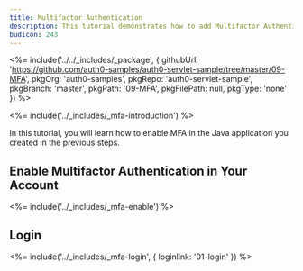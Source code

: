 ```yaml
---
title: Multifactor Authentication
description: This tutorial demonstrates how to add Multifactor Authentication to your Java web app with Auth0
budicon: 243
---
```


<%= include('../../_includes/_package', {
githubUrl: 'https://github.com/auth0-samples/auth0-servlet-sample/tree/master/09-MFA',
pkgOrg: 'auth0-samples',
pkgRepo: 'auth0-servlet-sample',
pkgBranch: 'master',
pkgPath: '09-MFA',
pkgFilePath: null,
pkgType: 'none'
}) %>

<%= include('../_includes/_mfa-introduction') %>

In this tutorial, you will learn how to enable MFA in the Java application you created in the previous steps.

## Enable Multifactor Authentication in Your Account

<%= include('../_includes/_mfa-enable') %>

## Login

<%= include('../_includes/_mfa-login', { loginlink: '01-login' }) %>